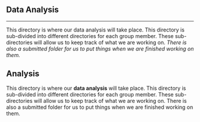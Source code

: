 ## Data Analysis

---

This directory is where our data analysis will take place. This directory is sub-divided into different directories for each group member. These sub-directories will allow us to keep track of what we are working on. *There is also a submitted folder for us to put things when we are finished working on them.*


Analysis 
---

This directory is where our **data analysis** will take place. This directory is sub-divided into different directories for each group member. These sub-directories will allow us to keep track of what we are working on. There is also a submitted folder for us to put things when we are finished working on them. 
